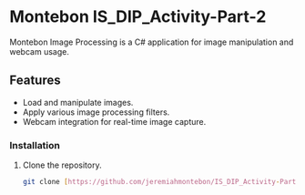 # Montebon IS_DIP_Activity-Part-2

Montebon Image Processing is a C# application for image manipulation and webcam usage.

## Features

- Load and manipulate images.
- Apply various image processing filters.
- Webcam integration for real-time image capture.

### Installation

1. Clone the repository.

   ```bash
   git clone [https://github.com/jeremiahmontebon/IS_DIP_Activity-Part-2.git]
